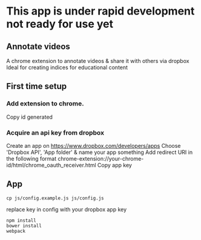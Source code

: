 # This app is under rapid development not ready for use yet

## Annotate videos
A chrome extension to annotate videos & share it with others via dropbox
Ideal for creating indices for educational content

## First time setup

### Add extension to chrome. 
Copy id generated

### Acquire an api key from dropbox
Create an app on https://www.dropbox.com/developers/apps
Choose 'Dropbox API', 'App folder' & name your app something
Add redirect URI in the following format
chrome-extension://your-chrome-id/html/chrome_oauth_receiver.html
Copy app key

## App
```
cp js/config.example.js js/config.js
```
replace key in config with your dropbox app key

```
npm install
bower install
webpack
```
